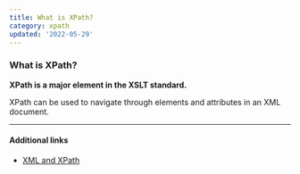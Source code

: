 ```yaml
---
title: What is XPath?
category: xpath
updated: '2022-05-29'
---
```


### What is XPath?

**XPath is a major element in the XSLT standard.**

XPath can be used to navigate through elements and attributes in an XML document.

---

#### Additional links

- [XML and XPath](https://www.w3schools.com/xml/xml_xpath.asp)

